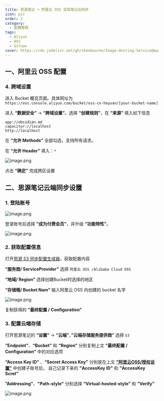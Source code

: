 ```yaml
---
title: 思源笔记 + 阿里云 OSS 实现笔记云同步
icon: pic
order: 2
category:
  - 配置教程
tags:
  - Aliyun
  - OSS
  - SiYuan
cover: https://cdn.jsdelivr.net/gh/shenbourne/Image-Hosting-Service@main/hope/202501222158329.png
---
```

## 一、阿里云 OSS 配置

<!-- @include: ../appendix/Aliyun-OSS-Setting.md -->
### 4. 跨域设置

进入 Bucket 概览页面。具体网址为 `https://oss.console.aliyun.com/bucket/oss-cn-heyuan/[your-bucket-name]`

进入 **“数据安全”** -> **“跨域设置”**。选择 **“创建规则”**，在 **“来源”** 填入如下信息

```
app://obsidian.md
capacitor://localhost
http://localhost
```

在 **“允许 Methods”** 全部勾选，支持所有请求。

在 **“允许 Header”** 填入：`*`

![image.png](https://cdn.jsdelivr.net/gh/shenbourne/Image-Hosting-Service@main/hope/202501222039487.png)

点击 **“确定”** 完成跨区设置

## 二、思源笔记云端同步设置

### 1. 登陆账号

![image.png](https://cdn.jsdelivr.net/gh/shenbourne/Image-Hosting-Service@main/hope/202501222117010.png)

登录账号后选择 **“成为付费会员”**，并升级 **“功能特性”**。

![image.png](https://cdn.jsdelivr.net/gh/shenbourne/Image-Hosting-Service@main/hope/202501222125944.png)

### 2. 获取配置信息

打开[思源 S3 同步配置生成器](https://s3.siyuan.musnow.top/?utm_source=ld246.com)，获取配置内容

**“服务商/ ServiceProvider”** 选择 `阿里云 OSS /Alibaba Cloud OSS`

**“地域/ Region”** 选择创建Bucket时选择的地区

**“存储桶/ Bucket Nam”** 输入阿里云 OSS 内创建的 bucket 名字

![image.png](https://cdn.jsdelivr.net/gh/shenbourne/Image-Hosting-Service@main/hope/202501222127246.png)

复制获得的 **“最终配置 / Configuration”**

### 3. 配置云端存储

打开思源笔记的 **“设置”** → **“云端”**，**”云端存储服务提供商“** 选择 `S3`

**“Endpoint”**、**“Bucket”** 和 **“Region”** 分别复制上文 **”最终配置 / Configuration“** 中的对应选项

**“Access Key ID”** 、**“Secret Access Key”** 分别是在上文 [**"阿里云OSS/授权设置"**](#AccessKey) 中创建子账号后， 自己记录下来的 **"AccessKey ID"** 和 **"AccessKey Scret"**

**”Addressing"**、**"Path-style"** 分别选择 **“Virtual-hosted-style”** 和 **“Verify”**

![image.png](https://cdn.jsdelivr.net/gh/shenbourne/Image-Hosting-Service@main/hope/202501222136994.png)






